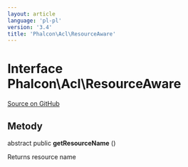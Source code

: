 ```yaml
---
layout: article
language: 'pl-pl'
version: '3.4'
title: 'Phalcon\Acl\ResourceAware'
---
```


# Interface **Phalcon\Acl\ResourceAware**

<a href="https://github.com/phalcon/cphalcon/tree/v3.4.0/phalcon/acl/resourceaware.zep" class="btn btn-default btn-sm">Source on GitHub</a>

## Metody

abstract public **getResourceName** ()

Returns resource name